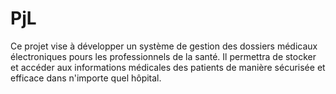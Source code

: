 # PjL
Ce projet vise à développer un système de gestion des dossiers médicaux électroniques pours les professionnels de la santé. Il permettra de stocker et accéder aux informations médicales des patients de manière sécurisée et efficace dans n'importe quel hôpital.
